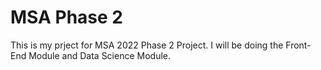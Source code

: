 # MSA Phase 2

This is my prject for MSA 2022 Phase 2 Project.
I will be doing the Front-End Module and Data Science Module.
